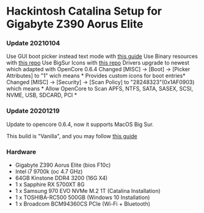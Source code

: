 # Hackintosh Catalina Setup for Gigabyte Z390 Aorus Elite

### Update 20210104
Use GUI boot picker instead text mode with [this guide](https://dortania.github.io/OpenCore-Post-Install/cosmetic/gui.html)
Use Binary resources with [this repo](https://github.com/acidanthera/OcBinaryData)
Use BigSur Icons with [this repo](https://github.com/khronokernel/OpenCanopy-Big-Sur)
Drivers upgrade to newest which adapted with OpenCore 0.6.4
Changed [MISC] -> [Boot] -> [Picker Attributes] to "1" wich means * Provides custom icons for boot entries*
Changed [MISC] -> [Security] -> [Scan Policy] to "28248323"(0x1AF0903) which means * Allow OpenCore to Scan APFS, NTFS, SATA, SASEX, SCSI, NVME, USB, SDCARD, PCI * 


### Update 20201219
Update to opencore 0.6.4, now it supports MacOS Big Sur.

This build is "Vanilla", and you may follow [this guide](https://dortania.github.io/OpenCore-Install-Guide/)

### Hardware
- Gigabyte Z390 Aorus Elite (bios F10c)
- Intel i7 9700k (oc 4.7 GHz)
- 64GB Kinstone DDR4 3200 (16G X4)
- 1 x Sapphire RX 5700XT 8G 
- 1 x Samsung 970 EVO NVMe M.2 1T (Catalina Installation)
- 1 x TOSHIBA-RC500 500GB (Windows 10 Installation)
- 1 x Broadcom BCM94360CS PCIe (Wi-Fi + Bluetooth)


